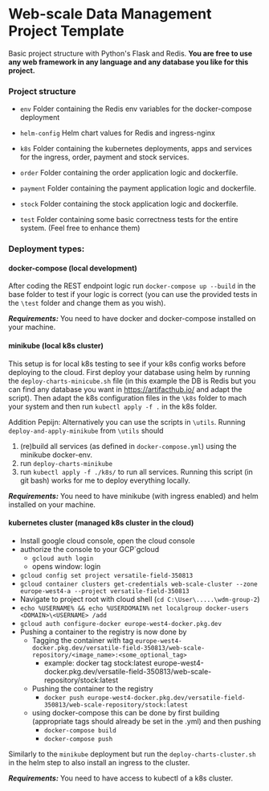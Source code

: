# Web-scale Data Management Project Template

Basic project structure with Python's Flask and Redis. 
**You are free to use any web framework in any language and any database you like for this project.**

### Project structure

* `env`
    Folder containing the Redis env variables for the docker-compose deployment
    
* `helm-config` 
   Helm chart values for Redis and ingress-nginx
        
* `k8s`
    Folder containing the kubernetes deployments, apps and services for the ingress, order, payment and stock services.
    
* `order`
    Folder containing the order application logic and dockerfile. 
    
* `payment`
    Folder containing the payment application logic and dockerfile. 

* `stock`
    Folder containing the stock application logic and dockerfile. 

* `test`
    Folder containing some basic correctness tests for the entire system. (Feel free to enhance them)

### Deployment types:

#### docker-compose (local development)

After coding the REST endpoint logic run `docker-compose up --build` in the base folder to test if your logic is correct
(you can use the provided tests in the `\test` folder and change them as you wish). 

***Requirements:*** You need to have docker and docker-compose installed on your machine.

#### minikube (local k8s cluster)

This setup is for local k8s testing to see if your k8s config works before deploying to the cloud. 
First deploy your database using helm by running the `deploy-charts-minicube.sh` file (in this example the DB is Redis 
but you can find any database you want in https://artifacthub.io/ and adapt the script). Then adapt the k8s configuration files in the
`\k8s` folder to mach your system and then run `kubectl apply -f .` in the k8s folder. 

Addition Pepijn: Alternatively you can use the scripts in `\utils`. Running `deploy-and-apply-minikube` from `\utils` should
1. (re)build all services (as defined in `docker-compose.yml`) using the minikube docker-env.
2. run `deploy-charts-minikube`
3. run `kubectl apply -f ./k8s/` to run all services.
Running this script (in git bash) works for me to deploy everything locally.

***Requirements:*** You need to have minikube (with ingress enabled) and helm installed on your machine.

#### kubernetes cluster (managed k8s cluster in the cloud)

- Install google cloud console, open the cloud console
- authorize the console to your GCP`gcloud
   - `gcloud auth login`
   - opens window: login
- `gcloud config set project versatile-field-350813`
- `gcloud container clusters get-credentials web-scale-cluster --zone europe-west4-a --project versatile-field-350813`
- Navigate to project root with cloud shell (`cd C:\User\.....\wdm-group-2`)
- `echo %USERNAME% && echo %USERDOMAIN%`
   `net localgroup docker-users <DOMAIN>\<USERNAME> /add`
- `gcloud auth configure-docker europe-west4-docker.pkg.dev`
- Pushing a container to the registry is now done by
  - Tagging the container with tag `europe-west4-docker.pkg.dev/versatile-field-350813/web-scale-repository/<image_name>:<some_optional_tag>`
    - example: docker tag stock:latest europe-west4-docker.pkg.dev/versatile-field-350813/web-scale-repository/stock:latest
  - Pushing the container to the registry
    - `docker push europe-west4-docker.pkg.dev/versatile-field-350813/web-scale-repository/stock:latest`
  - using docker-compose this can be done by first building (appropriate tags should already be set in the .yml) and then pushing
    - `docker-compose build`
    - `docker-compose push`
    
Similarly to the `minikube` deployment but run the `deploy-charts-cluster.sh` in the helm step to also install an ingress to the cluster.

***Requirements:*** You need to have access to kubectl of a k8s cluster.
